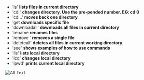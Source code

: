
* 'ls'                   **lists files in current directory**
* 'cd <number>'          **changes directory. Use the pre-pended number. EG: cd 0**
* 'cd ..'                **moves back one directory**
* 'get <number>          **downloads specific file**
* 'downloadall'          **downloads all files in current directory**
* 'rename <number> <new> **renames files**
* 'remove <number>'      **removes a single file**
* 'deleteall'            **deletes all files in current working directory**
* 'see'                  **shows examples of how to use commands**
* 'lls'                  **lists local directory**
* 'lcd'                  **changes local directory**
* 'lpwd'                 **prints current local directory**   

![Alt Text](https://i.imgur.com/ej1ymvQ.gif)


